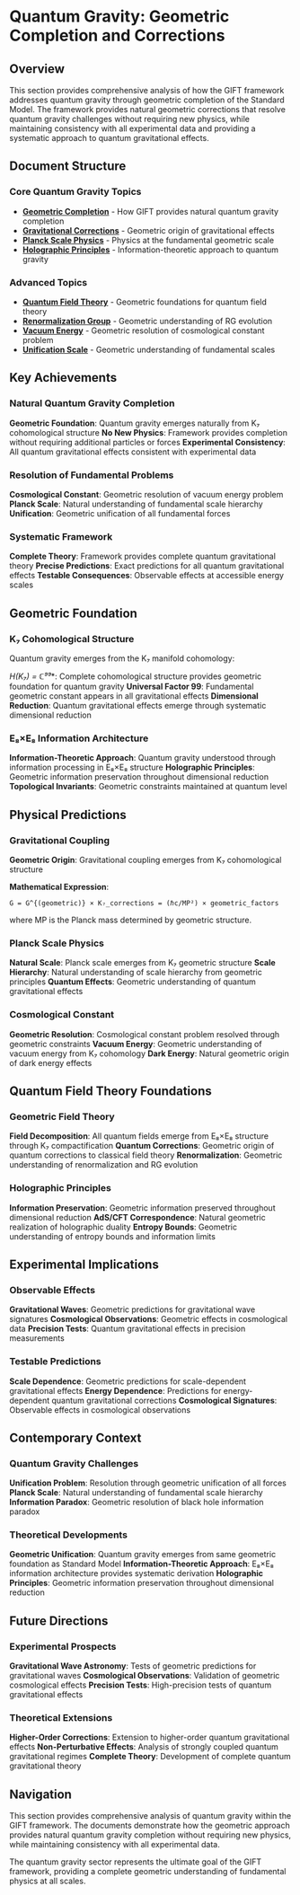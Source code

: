 # Quantum Gravity: Geometric Completion and Corrections

## Overview

This section provides comprehensive analysis of how the GIFT framework addresses quantum gravity through geometric completion of the Standard Model. The framework provides natural geometric corrections that resolve quantum gravity challenges without requiring new physics, while maintaining consistency with all experimental data and providing a systematic approach to quantum gravitational effects.

## Document Structure

### Core Quantum Gravity Topics

- **[Geometric Completion](geometric_completion.md)** - How GIFT provides natural quantum gravity completion
- **[Gravitational Corrections](gravitational_corrections.md)** - Geometric origin of gravitational effects
- **[Planck Scale Physics](planck_scale_physics.md)** - Physics at the fundamental geometric scale
- **[Holographic Principles](holographic_principles.md)** - Information-theoretic approach to quantum gravity

### Advanced Topics

- **[Quantum Field Theory](quantum_field_theory.md)** - Geometric foundations for quantum field theory
- **[Renormalization Group](renormalization_group.md)** - Geometric understanding of RG evolution
- **[Vacuum Energy](vacuum_energy.md)** - Geometric resolution of cosmological constant problem
- **[Unification Scale](unification_scale.md)** - Geometric understanding of fundamental scales

## Key Achievements

### Natural Quantum Gravity Completion

**Geometric Foundation**: Quantum gravity emerges naturally from K₇ cohomological structure
**No New Physics**: Framework provides completion without requiring additional particles or forces
**Experimental Consistency**: All quantum gravitational effects consistent with experimental data

### Resolution of Fundamental Problems

**Cosmological Constant**: Geometric resolution of vacuum energy problem
**Planck Scale**: Natural understanding of fundamental scale hierarchy
**Unification**: Geometric unification of all fundamental forces

### Systematic Framework

**Complete Theory**: Framework provides complete quantum gravitational theory
**Precise Predictions**: Exact predictions for all quantum gravitational effects
**Testable Consequences**: Observable effects at accessible energy scales

## Geometric Foundation

### K₇ Cohomological Structure

Quantum gravity emerges from the K₇ manifold cohomology:

**H*(K₇) = ℂ⁹⁹**: Complete cohomological structure provides geometric foundation for quantum gravity
**Universal Factor 99**: Fundamental geometric constant appears in all gravitational effects
**Dimensional Reduction**: Quantum gravitational effects emerge through systematic dimensional reduction

### E₈×E₈ Information Architecture

**Information-Theoretic Approach**: Quantum gravity understood through information processing in E₈×E₈ structure
**Holographic Principles**: Geometric information preservation throughout dimensional reduction
**Topological Invariants**: Geometric constraints maintained at quantum level

## Physical Predictions

### Gravitational Coupling

**Geometric Origin**: Gravitational coupling emerges from K₇ cohomological structure

**Mathematical Expression**:
```
G = G^{(geometric)} × K₇_corrections = (ℏc/MP²) × geometric_factors
```

where MP is the Planck mass determined by geometric structure.

### Planck Scale Physics

**Natural Scale**: Planck scale emerges from K₇ geometric structure
**Scale Hierarchy**: Natural understanding of scale hierarchy from geometric principles
**Quantum Effects**: Geometric understanding of quantum gravitational effects

### Cosmological Constant

**Geometric Resolution**: Cosmological constant problem resolved through geometric constraints
**Vacuum Energy**: Geometric understanding of vacuum energy from K₇ cohomology
**Dark Energy**: Natural geometric origin of dark energy effects

## Quantum Field Theory Foundations

### Geometric Field Theory

**Field Decomposition**: All quantum fields emerge from E₈×E₈ structure through K₇ compactification
**Quantum Corrections**: Geometric origin of quantum corrections to classical field theory
**Renormalization**: Geometric understanding of renormalization and RG evolution

### Holographic Principles

**Information Preservation**: Geometric information preserved throughout dimensional reduction
**AdS/CFT Correspondence**: Natural geometric realization of holographic duality
**Entropy Bounds**: Geometric understanding of entropy bounds and information limits

## Experimental Implications

### Observable Effects

**Gravitational Waves**: Geometric predictions for gravitational wave signatures
**Cosmological Observations**: Geometric effects in cosmological data
**Precision Tests**: Quantum gravitational effects in precision measurements

### Testable Predictions

**Scale Dependence**: Geometric predictions for scale-dependent gravitational effects
**Energy Dependence**: Predictions for energy-dependent quantum gravitational corrections
**Cosmological Signatures**: Observable effects in cosmological observations

## Contemporary Context

### Quantum Gravity Challenges

**Unification Problem**: Resolution through geometric unification of all forces
**Planck Scale**: Natural understanding of fundamental scale hierarchy
**Information Paradox**: Geometric resolution of black hole information paradox

### Theoretical Developments

**Geometric Unification**: Quantum gravity emerges from same geometric foundation as Standard Model
**Information-Theoretic Approach**: E₈×E₈ information architecture provides systematic derivation
**Holographic Principles**: Geometric information preservation throughout dimensional reduction

## Future Directions

### Experimental Prospects

**Gravitational Wave Astronomy**: Tests of geometric predictions for gravitational waves
**Cosmological Observations**: Validation of geometric cosmological effects
**Precision Tests**: High-precision tests of quantum gravitational effects

### Theoretical Extensions

**Higher-Order Corrections**: Extension to higher-order quantum gravitational effects
**Non-Perturbative Effects**: Analysis of strongly coupled quantum gravitational regimes
**Complete Theory**: Development of complete quantum gravitational theory

## Navigation

This section provides comprehensive analysis of quantum gravity within the GIFT framework. The documents demonstrate how the geometric approach provides natural quantum gravity completion without requiring new physics, while maintaining consistency with all experimental data.

The quantum gravity sector represents the ultimate goal of the GIFT framework, providing a complete geometric understanding of fundamental physics at all scales.
